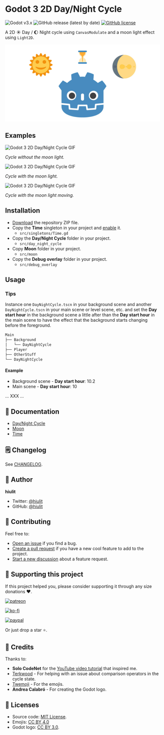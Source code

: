 # Godot 3 2D Day/Night Cycle

![Godot v3.x](https://img.shields.io/badge/Godot-v3.x-%23478cbf?logo=godot-engine&logoColor=white) ![GitHub release (latest by date)](https://img.shields.io/github/v/release/hiulit/Godot-3-2D-Day-Night-Cycle) [![GitHub license](https://img.shields.io/github/license/hiulit/Godot-3-2D-Day-Night-Cycle)](https://github.com/hiulit/Godot-3-2D-Day-Night-Cycle/blob/master/LICENSE)

A 2D ☀️ Day / 🌔 Night cycle using `CanvasModulate` and a moon light effect using `Light2D`.

![Godot 3 2D Day/Night Cycle](example_images/godot_3_2D_day_night_cycle.jpg)

## Examples

![Godot 3 2D Day/Night Cycle GIF](example_images/day_night_cycle_godot_3-no-moon.gif)

*Cycle without the moon light.*

![Godot 3 2D Day/Night Cycle GIF](example_images/day_night_cycle_godot_3-with-moon.gif)

*Cycle with the moon light.*

![Godot 3 2D Day/Night Cycle GIF](example_images/day_night_cycle_godot_3-with-moving-moon.gif)


*Cycle with the moon light moving.*
## Installation

- [Download](https://github.com/hiulit/Godot-3-2D-Day-Night-Cycle/archive/master.zip) the repository ZIP file.
- Copy the **Time** singleton in your project and [enable](https://docs.godotengine.org/en/stable/getting_started/step_by_step/singletons_autoload.html) it.
    - `src/singletons/Time.gd`
- Copy the **Day/Night Cycle** folder in your project.
    - `src/day_night_cycle`
- Copy **Moon** folder in your project.
    - `src/moon`
- Copy the **Debug overlay** folder in your project.
    - `src/debug_overlay`
## Usage



### Tips

Instance one `DayNightCycle.tscn` in your background scene and another `DayNightCycle.tscn` in your main scene or level scene, etc. and set the **Day start hour** in the background scene a little after than the **Day start hour** in the main scene to have the effect that the background starts changing before the foreground.

```
Main
├── Background
│   └── DayNightCycle
├── Player
├── OtherStuff
└── DayNightCycle
```

#### Example

* Background scene - **Day start hour**: 10.2
* Main scene - **Day start hour**: 10

... XXX ...

## 📑 Documentation

- [Day/Night Cycle](docs/DAY_NIGHT_CYCLE.md)
- [Moon](docs/MOON.md)
- [Time](docs/TIME.md)

## 🗒️ Changelog

See [CHANGELOG](/CHANGELOG.md).

## 👤 Author

**hiulit**

- Twitter: [@hiulit](https://twitter.com/hiulit)
- GitHub: [@hiulit](https://github.com/kefhiulitranabg)

## 🤝 Contributing

Feel free to:

- [Open an issue](https://github.com/hiulit/RetroPie-Godot-Game-Engine-Emulator/issues) if you find a bug.
- [Create a pull request](https://github.com/hiulit/RetroPie-Godot-Game-Engine-Emulator/pulls) if you have a new cool feature to add to the project.
- [Start a new discussion]() about a feature request.

## 🙌 Supporting this project

If this project helped you, please consider supporting it through any size donations ❤️.

[![patreon](https://c5.patreon.com/external/logo/become_a_patron_button.png)](https://www.patreon.com/hiulit)

[![ko-fi](https://ko-fi.com/img/githubbutton_sm.svg)](https://ko-fi.com/F2F7136ND)

[![paypal](https://www.paypalobjects.com/en_US/i/btn/btn_donate_SM.gif)](https://www.paypal.com/paypalme/hiulit)

Or just drop a star ⭐️.


## 👏 Credits

Thanks to:

- **Solo CodeNet** for the [YouTube video tutorial](https://www.youtube.com/watch?v=sz8fyzvB6q0) that inspired me.
- [Terkwood](https://github.com/Terkwood) - For helping with an issue about comparison operators in the cycle state.
- [Twemoji](https://twemoji.twitter.com/) - For the emojis.
- **Andrea Calabró** - For creating the Godot logo.


## 📝 Licenses

- Source code: [MIT License](/LICENSE).
- Emojis: [CC BY 4.0](https://creativecommons.org/licenses/by/4.0/)
- Godot logo: [CC BY 3.0](https://creativecommons.org/licenses/by/3.0/).


